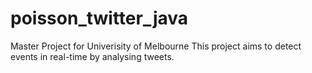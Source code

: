 # poisson_twitter_java
Master Project for Univerisity of Melbourne
This project aims to detect events in real-time by analysing tweets.
